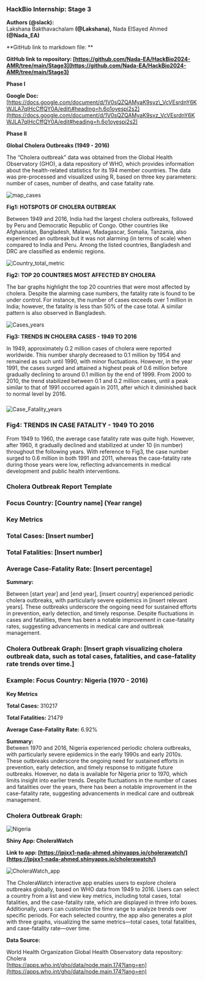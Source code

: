 ### **HackBio Internship: Stage 3**

**Authors (@slack):**   
Lakshana Bakthavachalam **(@Lakshana),**  Nada ElSayed Ahmed **(@Nada\_EA)**

**GitHub link to markdown  file: **

**GitHub link to repository: [https://github.com/Nada-EA/HackBio2024-AMR/tree/main/Stage3](https://github.com/Nada-EA/HackBio2024-AMR/tree/main/Stage3)**

**Phase I**

**Google Doc:** [https://docs.google.com/document/d/1V0sQZQAMyaK9svz\_VcVEsrdnY6KWJLA7qIHcCffQY0A/edit\#heading=h.6o1oyespi2s2](https://docs.google.com/document/d/1V0sQZQAMyaK9svz_VcVEsrdnY6KWJLA7qIHcCffQY0A/edit#heading=h.6o1oyespi2s2)

**Phase II**

**Global Cholera Outbreaks (1949 \- 2016\)**

The “Cholera outbreak” data was obtained from the Global Health Observatory (GHO), a data repository of WHO, which provides information about the health-related statistics for its 194 member countries. The data was pre-processed and visualized using R, based on three key parameters: number of cases, number of deaths, and case fatality rate.


 ![map_cases](https://github.com/user-attachments/assets/cc93b0e1-e6fe-4b1e-85cc-d2e5af7dfa69)
 
**Fig1: HOTSPOTS OF CHOLERA OUTBREAK**


Between 1949 and 2016, India had the largest cholera outbreaks, followed by Peru and Democratic Republic of Congo. Other countries like Afghanistan, Bangladesh,  Malawi, Madagascar, Somalia, Tanzania, also experienced an outbreak but it was not alarming (in terms of scale) when compared to India and Peru. Among the listed countries, Bangladesh and DRC are classified as endemic regions.


![Country_total_metric](https://github.com/user-attachments/assets/dfef7f4b-ef5a-4540-a781-f59379f52af8)

**Fig2: TOP 20 COUNTRIES MOST AFFECTED BY CHOLERA**


The bar graphs highlight the top 20 countries that were most affected by cholera. Despite the alarming case numbers, the fatality rate is found to be under control. For instance, the number of cases exceeds over 1 million in India; however, the fatality is less than 50% of the case total. A similar pattern is also observed in Bangladesh.


![Cases_years](https://github.com/user-attachments/assets/c54e2695-418b-49d5-ac90-14be78468f77)

**Fig3: TRENDS IN CHOLERA CASES \- 1949 TO 2016**


In 1949, approximately 0.2 million cases of cholera were reported worldwide. This number sharply decreased to 0.1 million by 1954 and remained as such until 1990, with minor fluctuations. However, in the year 1991, the cases surged and attained a highest peak of 0.6 million before gradually declining to around 0.1 million by the end of 1999\. From 2000 to 2010, the trend stabilized between 0.1 and 0.2 million cases, until a peak similar to that of 1991 occurred again in 2011, after which it diminished back to normal level by 2016\.

###  
 ![Case_Fatality_years](https://github.com/user-attachments/assets/a991b7ed-68e9-4121-93a9-2e9750bbcbe9)
 
### **Fig4: TRENDS IN CASE FATALITY  \- 1949 TO 2016**


From 1949 to 1960, the average case fatality rate was quite high. However, after 1960, it gradually declined and stabilized at under 10 (in number) throughout the following years. With reference to Fig3, the case number surged to 0.6 million in both 1991 and 2011, whereas the case-fatality rate during those years were low, reflecting advancements in medical development and public health interventions.



### **Cholera Outbreak Report Template**

### **Focus Country: \[Country name\] (Year range)**

### **Key Metrics**

### **Total Cases:** \[Insert number\]

### **Total Fatalities:** \[Insert number\]

### **Average Case-Fatality Rate:** \[Insert percentage\]

**Summary:**

Between \[start year\] and \[end year\], \[insert country\] experienced periodic cholera outbreaks, with particularly severe epidemics in \[insert relevant years\]. These outbreaks underscore the ongoing need for sustained efforts in prevention, early detection, and timely response. Despite fluctuations in cases and fatalities, there has been a notable improvement in case-fatality rates, suggesting advancements in medical care and outbreak management.

### **Cholera Outbreak Graph:** \[Insert graph visualizing cholera outbreak data, such as total cases, fatalities, and case-fatality rate trends over time.\]



### **Example: Focus Country: Nigeria (1970 \- 2016\)**

**Key Metrics**

**Total Cases:** 310217

**Total Fatalities:** 21479

**Average Case-Fatality Rate:** 6.92%

**Summary:**  
Between 1970 and 2016, Nigeria experienced periodic cholera outbreaks, with particularly severe epidemics in the early 1990s and early 2010s. These outbreaks underscore the ongoing need for sustained efforts in prevention, early detection, and timely response to mitigate future outbreaks. However, no data is available for Nigeria prior to 1970, which limits insight into earlier trends. Despite fluctuations in the number of cases and fatalities over the years, there has been a notable improvement in the case-fatality rate, suggesting advancements in medical care and outbreak management.


### **Cholera Outbreak Graph:** 

![Nigeria](https://github.com/user-attachments/assets/7b0fde2a-185b-422d-94d0-654c3bc34659)



**Shiny App: CholeraWatch**

**Link to app: [https://jpjxx1-nada-ahmed.shinyapps.io/cholerawatch/](https://jpjxx1-nada-ahmed.shinyapps.io/cholerawatch/)**

![CholeraWatch_app](https://github.com/user-attachments/assets/4e013d3b-712f-46d2-bb6b-e2dea721c6aa)


The CholeraWatch interactive app enables users to explore cholera outbreaks globally, based on WHO data from 1949 to 2016\. Users can select a country from a list and view key metrics, including total cases, total fatalities, and the case-fatality rate, which are displayed in three info boxes. Additionally, users can customize the time range to analyze trends over specific periods. For each selected country, the app also generates a plot with three graphs, visualizing the same metrics—total cases, total fatalities, and case-fatality rate—over time.

**Data Source:** 

World Health Organization Global Health Observatory data repository: Cholera  
[https://apps.who.int/gho/data/node.main.174?lang=en](https://apps.who.int/gho/data/node.main.174?lang=en)  

